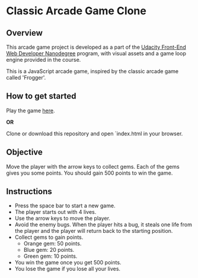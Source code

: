 # Classic Arcade Game Clone

## Overview

This arcade game project is developed as a part of the [Udacity Front-End Web Developer Nanodegree][1] program, with visual assets and a game loop engine provided in the course.

This is a JavaScript arcade game, inspired by the classic arcade game called 'Frogger'.

## How to get started

Play the game [here][2].

**OR**

Clone or download this repository and open `index.html in your browser.

## Objective

Move the player with the arrow keys to collect gems. Each of the gems gives you some points. You should gain 500 points to win the game.

## Instructions

- Press the space bar to start a new game.
- The player starts out with 4 lives.
- Use the arrow keys to move the player.
- Avoid the enemy bugs. When the player hits a bug, it steals one life from the player and the player will return back to the starting position.
- Collect gems to gain points.
  - Orange gem: 50 points.
  - Blue gem: 20 points.
  - Green gem: 10 points.
- You win the game once you get 500 points.
- You lose the game if you lose all your lives.

[1]: https://www.udacity.com/course/front-end-web-developer-nanodegree--nd001
[2]: https://ino1sr.github.io/udacity-arcade-game/
